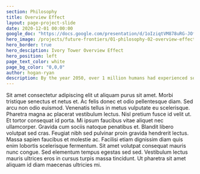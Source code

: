 ```yaml
---
section: Philosophy
title: Overview Effect
layout: page-project-slide
date: 2020-12-01 00:00:00
google_doc: "https://docs.google.com/presentation/d/1oIziqtVM878uRG-JOfrQNvGFsQWKP_S_W8cLkhQlXvA/edit#slide=id.g8e57ae87b5_8_8"
hero_image: /projects/future-frontiers/01-philosophy-02-overview-effect-02.jpg
hero_border: true
hero_desciption: Ivory Tower Overview Effect
hero_position: left
page_text_color: white
page_bg_color: "0,0,0"
author: hogan-ryan
description: By the year 2050, over 1 million humans had experienced some form of the Overview Effect.
---
```

Sit amet consectetur adipiscing elit ut aliquam purus sit amet. Morbi tristique senectus et netus et. Ac felis donec et odio pellentesque diam. Sed arcu non odio euismod. Venenatis tellus in metus vulputate eu scelerisque. Pharetra magna ac placerat vestibulum lectus. Nisl pretium fusce id velit ut. Et tortor consequat id porta. Mi ipsum faucibus vitae aliquet nec ullamcorper. Gravida cum sociis natoque penatibus et. Blandit libero volutpat sed cras. Feugiat nibh sed pulvinar proin gravida hendrerit lectus. Massa sapien faucibus et molestie ac. Facilisi etiam dignissim diam quis enim lobortis scelerisque fermentum. Sit amet volutpat consequat mauris nunc congue. Sed elementum tempus egestas sed sed. Vestibulum lectus mauris ultrices eros in cursus turpis massa tincidunt. Ut pharetra sit amet aliquam id diam maecenas ultricies mi.